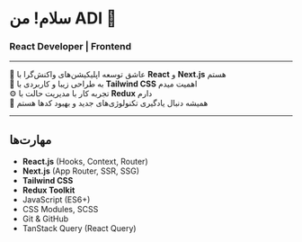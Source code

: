 # سلام! من ADI 👋

### React Developer | Frontend 

---

🌟 عاشق توسعه اپلیکیشن‌های واکنش‌گرا با **React** و **Next.js** هستم  
🎨 به طراحی زیبا و کاربردی با **Tailwind CSS** اهمیت میدم  
⚙️ تجربه کار با مدیریت حالت با **Redux** دارم  
🚀 همیشه دنبال یادگیری تکنولوژی‌های جدید و بهبود کدها هستم  

---

## مهارت‌ها

- **React.js** (Hooks, Context, Router)  
- **Next.js** (App Router, SSR, SSG)  
- **Tailwind CSS**  
- **Redux Toolkit**  
- JavaScript (ES6+)  
- CSS Modules, SCSS  
- Git & GitHub  
- TanStack Query (React Query)  
